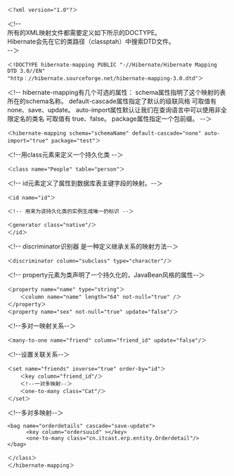 ```
＜?xml version="1.0"?＞ 
```
＜!--  
所有的XML映射文件都需要定义如下所示的DOCTYPE。  
Hibernate会先在它的类路径（classptah）中搜索DTD文件。  
--＞  
```
＜!DOCTYPE hibernate-mapping PUBLIC "-//Hibernate/Hibernate Mapping DTD 3.0//EN" 
"http：//hibernate.sourceforge.net/hibernate-mapping-3.0.dtd"＞
```
＜!-- hibernate-mapping有几个可选的属性： 
schema属性指明了这个映射的表所在的schema名称。 
default-cascade属性指定了默认的级联风格 
可取值有 none、save、update。 
auto-import属性默认让我们在查询语言中可以使用非全限定名的类名 
可取值有 true、false。 package属性指定一个包前缀。 --＞ 
```
＜hibernate-mapping schema="schemaName" default-cascade="none" auto-import="true" package="test"＞ 
```
＜!--用class元素来定义一个持久化类 --＞ 
```
＜class name="People" table="person"＞ 
```
＜!-- id元素定义了属性到数据库表主键字段的映射。--＞ 
```
＜id name="id"＞ 

＜!-- 用来为该持久化类的实例生成唯一的标识 --＞ 

＜generator class="native"/＞ 
＜/id＞ 
```
＜!-- discriminator识别器 是一种定义继承关系的映射方法--＞ 
```
＜discriminator column="subclass" type="character"/＞ 
```
＜!-- property元素为类声明了一个持久化的，JavaBean风格的属性--＞ 
```
＜property name="name" type="string"＞ 
    ＜column name="name" length="64" not-null="true" /＞ 
＜/property＞ 
＜property name="sex" not-null="true" update="false"/＞ 
```
＜!--多对一映射关系--＞
```
＜many-to-one name="friend" column="friend_id" update="false"/＞ 
```
＜!--设置关联关系--＞ 
```
＜set name="friends" inverse="true" order-by="id"＞ 
    ＜key column="friend_id"/＞ 
    ＜!--一对多映射--＞ 
    ＜one-to-many class="Cat"/＞ 
＜/set＞ 
```
＜!--多对多映射--＞ 
```
<bag name="orderdetails" cascade="save-update">
      <key column="ordersuuid" ></key>
      <one-to-many class="cn.itcast.erp.entity.Orderdetail"/>
</bag>

＜/class＞ 
＜/hibernate-mapping＞
```



